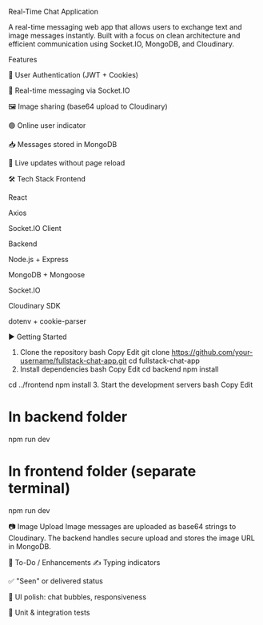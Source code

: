 Real-Time Chat Application

A real-time messaging web app that allows users to exchange text and image messages instantly. Built with a focus on clean architecture and efficient communication using Socket.IO, MongoDB, and Cloudinary.

 Features
 
🔐 User Authentication (JWT + Cookies)

💬 Real-time messaging via Socket.IO

🖼️ Image sharing (base64 upload to Cloudinary)

🟢 Online user indicator

📥 Messages stored in MongoDB

🔄 Live updates without page reload

🛠️ Tech Stack
Frontend

React

Axios

Socket.IO Client

Backend

Node.js + Express

MongoDB + Mongoose

Socket.IO

Cloudinary SDK

dotenv + cookie-parser

▶️ Getting Started
1. Clone the repository
bash
Copy
Edit
git clone https://github.com/your-username/fullstack-chat-app.git
cd fullstack-chat-app
2. Install dependencies
bash
Copy
Edit
cd backend
npm install

cd ../frontend
npm install
3. Start the development servers
bash
Copy
Edit
# In backend folder
npm run dev

# In frontend folder (separate terminal)
npm run dev

📷 Image Upload
Image messages are uploaded as base64 strings to Cloudinary. The backend handles secure upload and stores the image URL in MongoDB.

🔄 To-Do / Enhancements 
✍️ Typing indicators

✅ "Seen" or delivered status

🎨 UI polish: chat bubbles, responsiveness

🧪 Unit & integration tests
